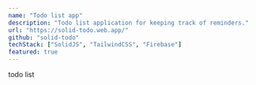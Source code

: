 ```yaml
---
name: "Todo list app"
description: "Todo list application for keeping track of reminders."
url: "https://solid-todo.web.app/"
github: "solid-todo"
techStack: ["SolidJS", "TailwindCSS", "Firebase"]
featured: true
---
```


todo list

